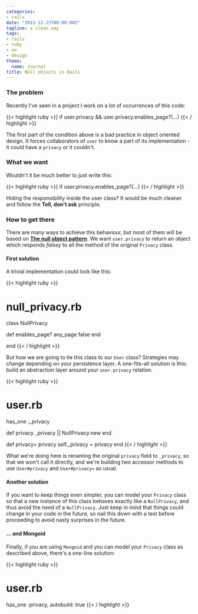 ```yaml
---
categories:
- rails
date: "2013-12-23T00:00:00Z"
tagline: a clean way
tags:
- rails
- ruby
- oo
- design
theme:
  name: journal
title: Null objects in Rails
---
```



### The problem

Recently I've seen in a project I work on a lot of occurrences of this code:

{{< highlight ruby >}}
if user.privacy && user.privacy.enables_page?(...)
{{< / highlight >}}

The first part of the condition above is a bad practice in object oriented design. It forces collaborators of `user` to know a part of its implementation - it could have a `privacy` or it couldn't.

### What we want

Wouldn't it be much better to just write this:

{{< highlight ruby >}}
if user.privacy.enables_page?(...)
{{< / highlight >}}

Hiding the responsibility inside the user class? It would be much cleaner and follow the __Tell, don't ask__ principle.

### How to get there

There are many ways to achieve this behaviour, but most of them will be based on [__The null object pattern__](http://en.wikipedia.org/wiki/Null_Object_pattern). We want `user.privacy` to return an object which responds _falsey_ to all the method of the original `Privacy` class.

#### First solution

A trivial implementation could look like this:

{{< highlight ruby >}}
# null_privacy.rb

class NullPrivacy

  def enables_page? any_page
    false
  end

end
{{< / highlight >}}

But how we are going to tie this class to our `User` class? Strategies may change depending on your persistence layer. A one-fits-all solution is this: build an abstraction layer around your `user.privacy` relation.

{{< highlight ruby >}}
# user.rb

  has_one :_privacy

  def privacy
    _privacy || NullPrivacy.new
  end

  def privacy= privacy
    self._privacy = privacy
  end
{{< / highlight >}}

What we're doing here is renaming the original `privacy` field to `_privacy`, so that we won't call it directly, and we're building two accessor methods to use `User#privacy` and `User#privacy=` as usual.

#### Another solution

If you want to keep things even simpler, you can model your `Privacy` class so that a new instance of this class behaves exactly like a `NullPrivacy`, and thus avoid the need of a `NullPrivacy`. Just keep in mind that things could change in your code in the future, so nail this down with a test before proceeding to avoid nasty surprises in the future.

#### ... and Mongoid

Finally, if you are using `Mongoid` and you can model your `Privacy` class as described above, there's a one-line solution:

{{< highlight ruby >}}
  # user.rb

  has_one :privacy, autobuild: true
{{< / highlight >}}




